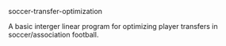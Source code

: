 soccer-transfer-optimization

A basic interger linear program for optimizing player transfers in soccer/association football. 